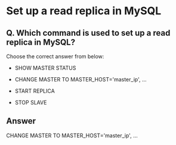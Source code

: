# Set up a read replica in MySQL

## Q. Which command is used to set up a read replica in MySQL?

Choose the correct answer from below:

  - SHOW MASTER STATUS

  - CHANGE MASTER TO MASTER_HOST='master_ip', …

  - START REPLICA

  - STOP SLAVE


## Answer
CHANGE MASTER TO MASTER_HOST='master_ip', …
